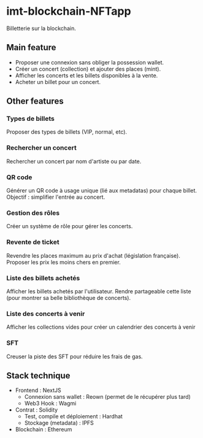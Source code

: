 # imt-blockchain-NFTapp
Billetterie sur la blockchain.

## Main feature
- Proposer une connexion sans obliger la possession wallet.
- Créer un concert (collection) et ajouter des places (mint).
- Afficher les concerts et les billets disponibles à la vente.
- Acheter un billet pour un concert.

## Other features
### Types de billets
Proposer des types de billets (VIP, normal, etc).
### Rechercher un concert
Rechercher un concert par nom d'artiste ou par date.
### QR code
Générer un QR code à usage unique (lié aux metadatas) pour chaque billet.
Objectif : simplifier l'entrée au concert.
### Gestion des rôles
Créer un système de rôle pour gérer les concerts.
### Revente de ticket
Revendre les places maximum au prix d'achat (législation française).
Proposer les prix les moins chers en premier.
### Liste des billets achetés
Afficher les billets achetés par l'utilisateur.
Rendre partageable cette liste (pour montrer sa belle bibliothèque de concerts).
### Liste des concerts à venir
Afficher les collections vides pour créer un calendrier des concerts à venir
### SFT
Creuser la piste des SFT pour réduire les frais de gas.

## Stack technique
- Frontend : NextJS
  - Connexion sans wallet : Reown (permet de le récupérer plus tard)
  - Web3 Hook : Wagmi
- Contrat : Solidity
  - Test, compile et déploiement : Hardhat
  - Stockage (metadata) : IPFS
- Blockchain : Ethereum
